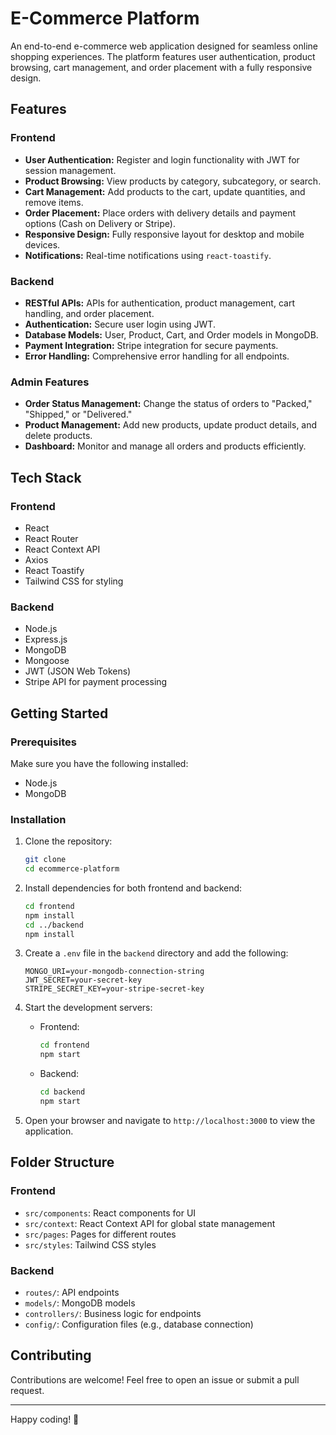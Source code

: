 # E-Commerce Platform

An end-to-end e-commerce web application designed for seamless online shopping experiences. The platform features user authentication, product browsing, cart management, and order placement with a fully responsive design.

## Features

### Frontend

- **User Authentication:** Register and login functionality with JWT for session management.
- **Product Browsing:** View products by category, subcategory, or search.
- **Cart Management:** Add products to the cart, update quantities, and remove items.
- **Order Placement:** Place orders with delivery details and payment options (Cash on Delivery or Stripe).
- **Responsive Design:** Fully responsive layout for desktop and mobile devices.
- **Notifications:** Real-time notifications using `react-toastify`.

### Backend

- **RESTful APIs:** APIs for authentication, product management, cart handling, and order placement.
- **Authentication:** Secure user login using JWT.
- **Database Models:** User, Product, Cart, and Order models in MongoDB.
- **Payment Integration:** Stripe integration for secure payments.
- **Error Handling:** Comprehensive error handling for all endpoints.

### Admin Features

- **Order Status Management:** Change the status of orders to "Packed," "Shipped," or "Delivered."
- **Product Management:** Add new products, update product details, and delete products.
- **Dashboard:** Monitor and manage all orders and products efficiently.

## Tech Stack

### Frontend

- React
- React Router
- React Context API
- Axios
- React Toastify
- Tailwind CSS for styling

### Backend

- Node.js
- Express.js
- MongoDB
- Mongoose
- JWT (JSON Web Tokens)
- Stripe API for payment processing

## Getting Started

### Prerequisites

Make sure you have the following installed:
- Node.js
- MongoDB

### Installation

1. Clone the repository:
   ```bash
   git clone 
   cd ecommerce-platform
   ```

2. Install dependencies for both frontend and backend:
   ```bash
   cd frontend
   npm install
   cd ../backend
   npm install
   ```

3. Create a `.env` file in the `backend` directory and add the following:
   ```env
   MONGO_URI=your-mongodb-connection-string
   JWT_SECRET=your-secret-key
   STRIPE_SECRET_KEY=your-stripe-secret-key
   ```

4. Start the development servers:
   - Frontend:
     ```bash
     cd frontend
     npm start
     ```
   - Backend:
     ```bash
     cd backend
     npm start
     ```

5. Open your browser and navigate to `http://localhost:3000` to view the application.

## Folder Structure

### Frontend
- `src/components`: React components for UI
- `src/context`: React Context API for global state management
- `src/pages`: Pages for different routes
- `src/styles`: Tailwind CSS styles

### Backend
- `routes/`: API endpoints
- `models/`: MongoDB models
- `controllers/`: Business logic for endpoints
- `config/`: Configuration files (e.g., database connection)

## Contributing

Contributions are welcome! Feel free to open an issue or submit a pull request.



---

Happy coding! 🎉
